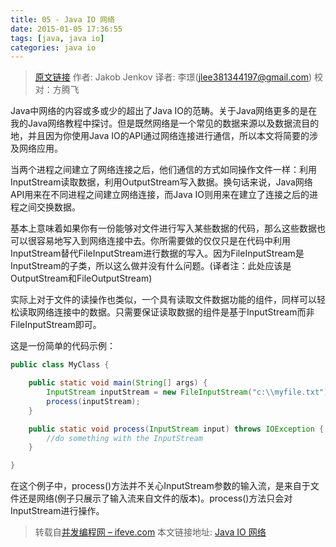 ```yaml
---
title: 05 - Java IO 网络
date: 2015-01-05 17:36:55
tags: [java, java io]
categories: java io
---
```


> [原文链接](http://tutorials.jenkov.com/java-io/networking.html) 作者: Jakob Jenkov 译者: 李璟(jlee381344197@gmail.com) 校对：方腾飞

Java中网络的内容或多或少的超出了Java IO的范畴。关于Java网络更多的是在我的Java网络教程中探讨。但是既然网络是一个常见的数据来源以及数据流目的地，并且因为你使用Java IO的API通过网络连接进行通信，所以本文将简要的涉及网络应用。

当两个进程之间建立了网络连接之后，他们通信的方式如同操作文件一样：利用InputStream读取数据，利用OutputStream写入数据。换句话来说，Java网络API用来在不同进程之间建立网络连接，而Java IO则用来在建立了连接之后的进程之间交换数据。

基本上意味着如果你有一份能够对文件进行写入某些数据的代码，那么这些数据也可以很容易地写入到网络连接中去。你所需要做的仅仅只是在代码中利用InputStream替代FileInputStream进行数据的写入。因为FileInputStream是InputStream的子类，所以这么做并没有什么问题。(译者注：此处应该是OutputStream和FileOutputStream)

实际上对于文件的读操作也类似，一个具有读取文件数据功能的组件，同样可以轻松读取网络连接中的数据。只需要保证读取数据的组件是基于InputStream而非FileInputStream即可。

这是一份简单的代码示例：

``` java
public class MyClass {

    public static void main(String[] args) {
        InputStream inputStream = new FileInputStream("c:\\myfile.txt");
        process(inputStream);
    }

    public static void process(InputStream input) throws IOException {
        //do something with the InputStream
    }

}
```

在这个例子中，process()方法并不关心InputStream参数的输入流，是来自于文件还是网络(例子只展示了输入流来自文件的版本)。process()方法只会对InputStream进行操作。

> 转载自[并发编程网 – ifeve.com](http://ifeve.com/) 本文链接地址: [Java  IO 网络](http://ifeve.com/java-io-network/)